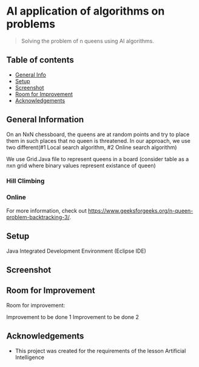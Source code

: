 # AI application of algorithms on problems
> Solving the problem of n queens using AI algorithms.

## Table of contents
* [General Info](#general-information)
* [Setup](#installation)
* [Screenshot](#screenshot)
* [Room for Improvement](#installation)
* [Acknowledgements](#acknowledgements)

## General Information
On an NxN chessboard, the queens are at random points and try to place them in such places that no queen is threatened. 
In our approach, we use two different(#1 Local search algorithm, #2 Online search algorithm)

We use Grid.Java file to represent queens in a board (consider table as a nxn grid where binary values represent existance of queen)

### Hill Climbing

### Online 

For more information, check out https://www.geeksforgeeks.org/n-queen-problem-backtracking-3/.


## Setup
Java Integrated Development Environment (Eclipse IDE)

## Screenshot

## Room for Improvement
Room for improvement:

Improvement to be done 1
Improvement to be done 2




## Acknowledgements
- This project was created for the requirements of the lesson Artificial Intelligence

